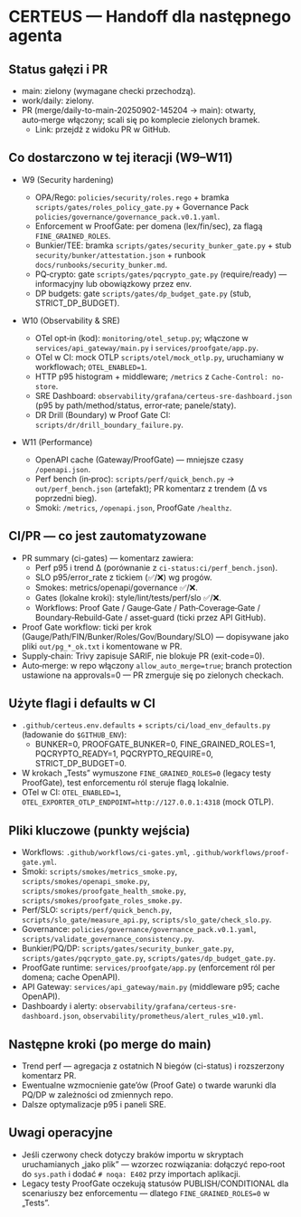 # CERTEUS — Handoff dla następnego agenta

## Status gałęzi i PR

- main: zielony (wymagane checki przechodzą).
- work/daily: zielony.
- PR (merge/daily-to-main-20250902-145204 → main): otwarty, auto‑merge włączony; scali się po komplecie zielonych bramek.
  - Link: przejdź z widoku PR w GitHub.

## Co dostarczono w tej iteracji (W9–W11)

- W9 (Security hardening)
  - OPA/Rego: `policies/security/roles.rego` + bramka `scripts/gates/roles_policy_gate.py` + Governance Pack `policies/governance/governance_pack.v0.1.yaml`.
  - Enforcement w ProofGate: per domena (lex/fin/sec), za flagą `FINE_GRAINED_ROLES`.
  - Bunkier/TEE: bramka `scripts/gates/security_bunker_gate.py` + stub `security/bunker/attestation.json` + runbook `docs/runbooks/security_bunker.md`.
  - PQ‑crypto: gate `scripts/gates/pqcrypto_gate.py` (require/ready) — informacyjny lub obowiązkowy przez env.
  - DP budgets: gate `scripts/gates/dp_budget_gate.py` (stub, STRICT_DP_BUDGET).

- W10 (Observability & SRE)
  - OTel opt‑in (kod): `monitoring/otel_setup.py`; włączone w `services/api_gateway/main.py` i `services/proofgate/app.py`.
  - OTel w CI: mock OTLP `scripts/otel/mock_otlp.py`, uruchamiany w workflowach; `OTEL_ENABLED=1`.
  - HTTP p95 histogram + middleware; `/metrics` z `Cache-Control: no-store`.
  - SRE Dashboard: `observability/grafana/certeus-sre-dashboard.json` (p95 by path/method/status, error‑rate; panele/staty).
  - DR Drill (Boundary) w Proof Gate CI: `scripts/dr/drill_boundary_failure.py`.

- W11 (Performance)
  - OpenAPI cache (Gateway/ProofGate) — mniejsze czasy `/openapi.json`.
  - Perf bench (in‑proc): `scripts/perf/quick_bench.py` → `out/perf_bench.json` (artefakt); PR komentarz z trendem (Δ vs poprzedni bieg).
  - Smoki: `/metrics`, `/openapi.json`, ProofGate `/healthz`.

## CI/PR — co jest zautomatyzowane

- PR summary (ci-gates) — komentarz zawiera:
  - Perf p95 i trend Δ (porównanie z `ci-status:ci/perf_bench.json`).
  - SLO p95/error_rate z tickiem (✅/❌) wg progów.
  - Smokes: metrics/openapi/governance ✅/❌.
  - Gates (lokalne kroki): style/lint/tests/perf/slo ✅/❌.
  - Workflows: Proof Gate / Gauge‑Gate / Path‑Coverage‑Gate / Boundary‑Rebuild‑Gate / asset‑guard (ticki przez API GitHub).
- Proof Gate workflow: ticki per krok (Gauge/Path/FIN/Bunker/Roles/Gov/Boundary/SLO) — dopisywane jako pliki `out/pg_*_ok.txt` i komentowane w PR.
- Supply‑chain: Trivy zapisuje SARIF, nie blokuje PR (exit-code=0).
- Auto‑merge: w repo włączony `allow_auto_merge=true`; branch protection ustawione na approvals=0 — PR zmerguje się po zielonych checkach.

## Użyte flagi i defaults w CI

- `.github/certeus.env.defaults` + `scripts/ci/load_env_defaults.py` (ładowanie do `$GITHUB_ENV`):
  - BUNKER=0, PROOFGATE_BUNKER=0, FINE_GRAINED_ROLES=1, PQCRYPTO_READY=1, PQCRYPTO_REQUIRE=0, STRICT_DP_BUDGET=0.
- W krokach „Tests” wymuszone `FINE_GRAINED_ROLES=0` (legacy testy ProofGate), test enforcementu ról steruje flagą lokalnie.
- OTel w CI: `OTEL_ENABLED=1`, `OTEL_EXPORTER_OTLP_ENDPOINT=http://127.0.0.1:4318` (mock OTLP).

## Pliki kluczowe (punkty wejścia)

- Workflows: `.github/workflows/ci-gates.yml`, `.github/workflows/proof-gate.yml`.
- Smoki: `scripts/smokes/metrics_smoke.py`, `scripts/smokes/openapi_smoke.py`, `scripts/smokes/proofgate_health_smoke.py`, `scripts/smokes/proofgate_roles_smoke.py`.
- Perf/SLO: `scripts/perf/quick_bench.py`, `scripts/slo_gate/measure_api.py`, `scripts/slo_gate/check_slo.py`.
- Governance: `policies/governance/governance_pack.v0.1.yaml`, `scripts/validate_governance_consistency.py`.
- Bunkier/PQ/DP: `scripts/gates/security_bunker_gate.py`, `scripts/gates/pqcrypto_gate.py`, `scripts/gates/dp_budget_gate.py`.
- ProofGate runtime: `services/proofgate/app.py` (enforcement ról per domena; cache OpenAPI).
- API Gateway: `services/api_gateway/main.py` (middleware p95; cache OpenAPI).
- Dashboardy i alerty: `observability/grafana/certeus-sre-dashboard.json`, `observability/prometheus/alert_rules_w10.yml`.

## Następne kroki (po merge do main)

- Trend perf — agregacja z ostatnich N biegów (ci-status) i rozszerzony komentarz PR.
- Ewentualne wzmocnienie gate’ów (Proof Gate) o twarde warunki dla PQ/DP w zależności od zmiennych repo.
- Dalsze optymalizacje p95 i paneli SRE.

## Uwagi operacyjne

- Jeśli czerwony check dotyczy braków importu w skryptach uruchamianych „jako plik” — wzorzec rozwiązania: dołączyć repo‑root do `sys.path` i dodać `# noqa: E402` przy importach aplikacji.
- Legacy testy ProofGate oczekują statusów PUBLISH/CONDITIONAL dla scenariuszy bez enforcementu — dlatego `FINE_GRAINED_ROLES=0` w „Tests”.

